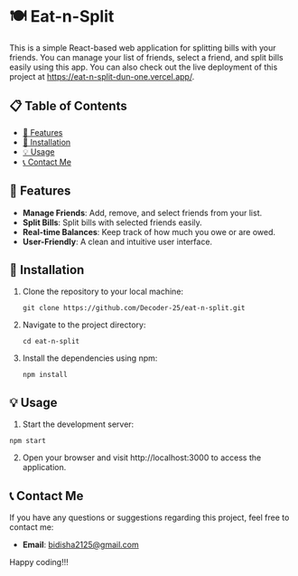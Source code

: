# 🍽️ Eat-n-Split

This is a simple React-based web application for splitting bills with your friends. You can manage your list of friends, select a friend, and split bills easily using this app. You can also check out the live deployment of this project at https://eat-n-split-dun-one.vercel.app/.

## 📋 Table of Contents

- [🌟 Features](#features)
- [🚀 Installation](#installation)
- [💡 Usage](#usage)
- [📞 Contact Me](#contact-me)

## 🌟 Features

- **Manage Friends**: Add, remove, and select friends from your list.
- **Split Bills**: Split bills with selected friends easily.
- **Real-time Balances**: Keep track of how much you owe or are owed.
- **User-Friendly**: A clean and intuitive user interface.

## 🚀 Installation

1. Clone the repository to your local machine:

   ```shell
   git clone https://github.com/Decoder-25/eat-n-split.git
   ```
2. Navigate to the project directory:

   ```shell
   cd eat-n-split
   ```
4. Install the dependencies using npm:

   ```shell
   npm install
   ```

## 💡 Usage

1. Start the development server:

  ```shell
  npm start
  ```
2. Open your browser and visit http://localhost:3000 to access the application.


## 📞 Contact Me

If you have any questions or suggestions regarding this project, feel free to contact me:

- **Email**: bidisha2125@gmail.com


Happy coding!!!


